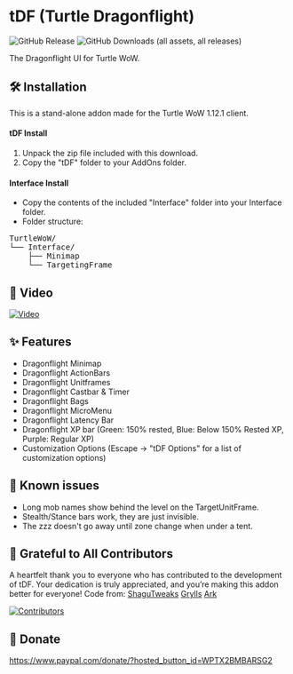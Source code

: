 # tDF (Turtle Dragonflight)
![GitHub Release](https://img.shields.io/github/v/release/TheLinuxITGuy/Turtle-Dragonflight?style=for-the-badge&labelColor=%231A365D&color=%23E9FC12)
![GitHub Downloads (all assets, all releases)](https://img.shields.io/github/downloads/TheLinuxITGuy/Turtle-Dragonflight/total?style=for-the-badge&labelColor=%231A365D&color=%23E9FC12)

The Dragonflight UI for Turtle WoW.

## 🛠️ Installation
This is a stand-alone addon made for the Turtle WoW 1.12.1 client.

#### tDF Install
1. Unpack the zip file included with this download.
2. Copy the "tDF" folder to your AddOns folder.

#### Interface Install
- Copy the contents of the included "Interface" folder into your Interface folder.
- Folder structure:
  
<pre>
TurtleWoW/
└── Interface/
    ├── Minimap
    └── TargetingFrame
</pre>
   
## 🎥 Video
[![Video](https://img.youtube.com/vi/AD1jRnHu_lo/maxresdefault.jpg)](https://www.youtube.com/watch?v=AD1jRnHu_lo)

## ✨ Features
- Dragonflight Minimap
- Dragonflight ActionBars
- Dragonflight Unitframes
- Dragonflight Castbar & Timer
- Dragonflight Bags
- Dragonflight MicroMenu
- Dragonflight Latency Bar
- Dragonflight XP bar (Green: 150% rested, Blue: Below 150% Rested XP, Purple: Regular XP)
- Customization Options (Escape -> "tDF Options" for a list of customization options)

## 🐞 Known issues
- Long mob names show behind the level on the TargetUnitFrame.
- Stealth/Stance bars work, they are just invisible.
- The zzz doesn't go away until zone change when under a tent.
## 🌟 Grateful to All Contributors
A heartfelt thank you to everyone who has contributed to the development of tDF. Your dedication is truly appreciated, and you’re making this addon better for everyone!
Code from: 
[ShaguTweaks](https://shagu.org/ShaguTweaks)
[Grylls](https://github.com/GryllsAddons/ShaguTweaks-mods)
[Ark](https://github.com/CrimsonHollow/tDF-more-mods)

[![Contributors](https://contrib.rocks/image?repo=TheLinuxITGuy/Turtle-Dragonflight)](https://github.com/TheLinuxITGuy/Turtle-Dragonflight/graphs/contributors)

## 💖 Donate
https://www.paypal.com/donate/?hosted_button_id=WPTX2BMBARSG2
